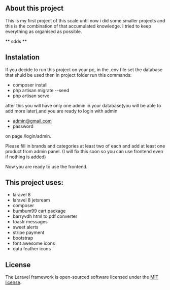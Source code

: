 ## About this project 
This is my first project of this scale until now i did some smaller projects and this is the combination of that accumulated knowledge.
I tried to keep everything as organised as possible.

** sdds **
## Instalation

If you decide to run this project on your pc, in the .env file set the database that shuld be used then 
in project folder run this commands:

- composer install
- php artisan migrate --seed
- php artisan serve

after this you will have only one admin in your database(you will be able to add more later),and you are ready to login with admin

- admin@gmail.com
- password

on page /login/admin.

Please fill in brands and categories at least two of each and add at least one product from admin panel.
(I will fix this soon so you can use frontend even if nothing is added)

Now you are ready to use the frontend.

## This project uses:

- laravel 8
- laravel 8 jetsream
- composer
- bumbum99 cart package
- barryvdh html to pdf converter
- toastr messages
- sweet alerts
- stripe payment
- bootstrap
- font awesome icons
- data feather icons



## License

The Laravel framework is open-sourced software licensed under the [MIT license](https://opensource.org/licenses/MIT).
